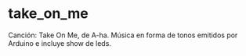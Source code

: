 # take_on_me
 Canción: Take On Me, de A-ha. Música en forma de tonos emitidos por Arduino e incluye show de leds.
